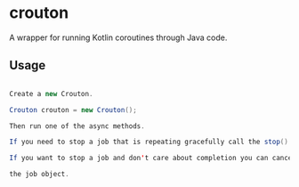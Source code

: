 # crouton
 
A wrapper for running Kotlin coroutines through Java code.

## Usage

``` java

Create a new Crouton.

Crouton crouton = new Crouton();

Then run one of the async methods.

If you need to stop a job that is repeating gracefully call the stop() method.

If you want to stop a job and don't care about completion you can cancel the Crouton from

the job object.

```